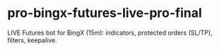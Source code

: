 # pro-bingx-futures-live-pro-final
LIVE Futures bot for BingX (15m): indicators, protected orders (SL/TP), filters, keepalive.
